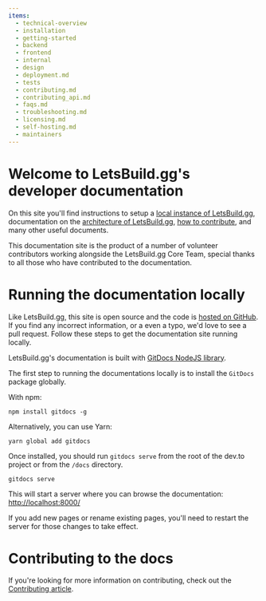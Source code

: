 ```yaml
---
items:
  - technical-overview
  - installation
  - getting-started
  - backend
  - frontend
  - internal
  - design
  - deployment.md
  - tests
  - contributing.md
  - contributing_api.md
  - faqs.md
  - troubleshooting.md
  - licensing.md
  - self-hosting.md
  - maintainers
---
```


# Welcome to LetsBuild.gg's developer documentation

On this site you'll find instructions to setup a [local instance of
LetsBuild.gg][installation], documentation on the [architecture of
LetsBuild.gg][architecture], [how to contribute][contributing], and many other
useful documents.

This documentation site is the product of a number of volunteer contributors
working alongside the LetsBuild.gg Core Team, special thanks to all those who
have contributed to the documentation.

# Running the documentation locally

Like LetsBuild.gg, this site is open source and the code is [hosted on
GitHub][docs]. If you find any incorrect information, or a even a typo, we'd
love to see a pull request. Follow these steps to get the documentation site
running locally.

LetsBuild.gg's documentation is built with [GitDocs NodeJS library][gitdocs].

The first step to running the documentations locally is to install the `GitDocs`
package globally.

With npm:

```shell
npm install gitdocs -g
```

Alternatively, you can use Yarn:

```shell
yarn global add gitdocs
```

Once installed, you should run `gitdocs serve` from the root of the dev.to
project or from the `/docs` directory.

```shell
gitdocs serve
```

This will start a server where you can browse the documentation:
<http://localhost:8000/>

If you add new pages or rename existing pages, you'll need to restart the server
for those changes to take effect.

# Contributing to the docs

If you're looking for more information on contributing, check out the
[Contributing article][contributing].

[installation]: /installation/
[architecture]: /technical-overview/architecture/
[contributing]: /contributing/
[docs]: https://github.com/letsbuildgg/dev.to/tree/master/docs/
[gitdocs]: https://www.npmjs.com/package/gitdocs/
